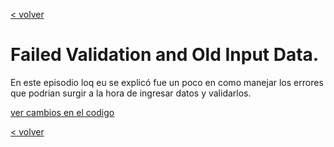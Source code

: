 [< volver](../../README.md)
# Failed Validation and Old Input Data. 

En este episodio loq eu se explicó fue un poco en como manejar los errores que podrian surgir a la hora de ingresar datos y validarlos.

[ver cambios en el codigo](https://github.com/wilberthRA/Proyecto-1-Software-Libre/commit/4e27754ac31cc4555dbe1d92e3dad399e88d98a1)

[< volver](../../README.md)